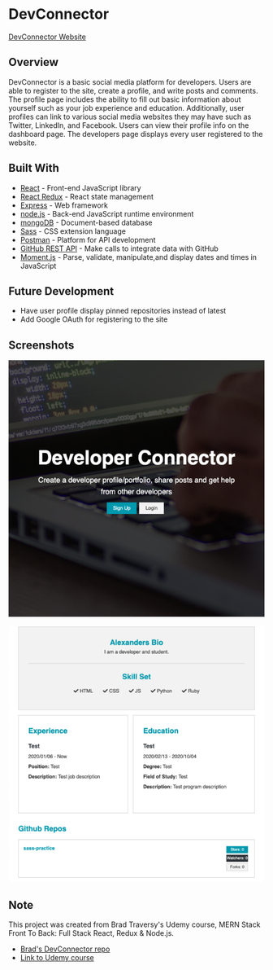 # DevConnector

[DevConnector Website](https://github.com/alxndryn/dev-connector)

## Overview

DevConnector is a basic social media platform for developers. Users are able to register to the site, create a profile, and write posts and comments. The profile page includes the 
ability to fill out basic information about yourself such as your job experience and education. Additionally, user profiles can link to various social media websites they may have
such as Twitter, LinkedIn, and Facebook. Users can view their profile info on the dashboard page. The developers page displays every user registered to the website.

## Built With

- [React](https://reactjs.org/) - Front-end JavaScript library
- [React Redux](https://react-redux.js.org/) - React state management
- [Express](https://expressjs.com/) - Web framework
- [node.js](https://nodejs.org/en/) - Back-end JavaScript runtime environment
- [mongoDB](https://www.mongodb.com/) - Document-based database
- [Sass](https://sass-lang.com/) - CSS extension language
- [Postman](https://www.postman.com/) - Platform for API development
- [GitHub REST API](https://docs.github.com/en/free-pro-team@latest/rest) - Make calls to integrate data with GitHub
- [Moment.js](https://momentjs.com/) - Parse, validate, manipulate,and display dates and times in JavaScript

## Future Development

- Have user profile display pinned repositories instead of latest
- Add Google OAuth for registering to the site

## Screenshots

![](client/public/devconexample2.png)

![](client/public/devconexample1.png)

## Note

This project was created from Brad Traversy's Udemy course, MERN Stack Front To Back: Full Stack React, Redux & Node.js.

- [Brad's DevConnector repo](https://github.com/bradtraversy/devconnector_2.0)
- [Link to Udemy course](https://www.udemy.com/course/mern-stack-front-to-back/)
